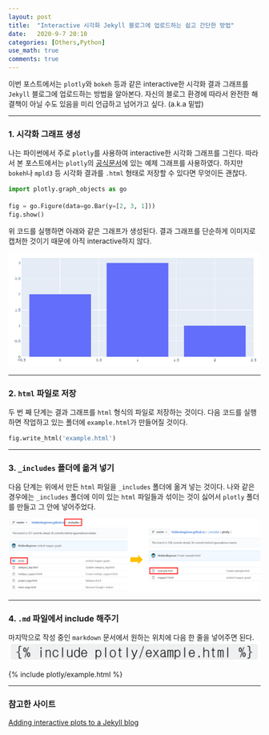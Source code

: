 ```yaml
---
layout: post
title:  "Interactive 시각화 Jekyll 블로그에 업로드하는 쉽고 간단한 방법"
date:   2020-9-7 20:10
categories: [Others,Python]
use_math: true
comments: true
---
```


이번 포스트에서는 `plotly`와 `bokeh` 등과 같은 interactive한 시각화 결과 그래프를 `Jekyll` 블로그에 업로드하는 방법을 알아본다. 자신의 블로그 환경에 따라서 완전한 해결책이 아닐 수도 있음을 미리 언급하고 넘어가고 싶다. (a.k.a 밑밥)

---

### 1. 시각화 그래프 생성
나는 파이썬에서 주로 `plotly`를 사용하여 interactive한 시각화 그래프를 그린다. 따라서 본 포스트에서는 `plotly`의 [공식문서](https://plotly.com/python/getting-started/)에 있는 예제 그래프를 사용하였다. 하지만 `bokeh`나 `mpld3` 등 시각화 결과를 `.html` 형태로 저장할 수 있다면 무엇이든 괜찮다. 


```python
import plotly.graph_objects as go

fig = go.Figure(data=go.Bar(y=[2, 3, 1]))
fig.show()
```

위 코드를 실행하면 아래와 같은 그래프가 생성된다. 결과 그래프를 단순하게 이미지로 캡처한 것이기 때문에 아직 interactive하지 않다.

![figure1](https://raw.githubusercontent.com/HiddenBeginner/hiddenbeginner.github.io/master/static/img/_posts/2020-9-7-embed-interactive-plot-to-jekyll/figure1.png)

---

### 2. `html` 파일로 저장
두 번 째 단계는 결과 그래프를 `html` 형식의 파일로 저장하는 것이다. 다음 코드를 실행하면 작업하고 있는 폴더에 `example.html`가 만들어질 것이다.


```python
fig.write_html('example.html')
```

---

### 3. `_includes` 폴더에 옮겨 넣기
다음 단계는 위에서 만든 `html` 파일을 `_includes` 폴더에 옮겨 넣는 것이다. 나와 같은 경우에는 `_includes` 폴더에 이미 있는 `html` 파일들과 섞이는 것이 싫어서 `plotly` 폴더를 만들고 그 안에 넣어주었다. 

![figure2](https://raw.githubusercontent.com/HiddenBeginner/hiddenbeginner.github.io/master/static/img/_posts/2020-9-7-embed-interactive-plot-to-jekyll/figure2.png)

---

### 4. `.md` 파일에서 include 해주기
마지막으로 작성 중인 `markdown` 문서에서 원하는 위치에 다음 한 줄을 넣어주면 된다.<br/>
![figure3](https://raw.githubusercontent.com/HiddenBeginner/hiddenbeginner.github.io/master/static/img/_posts/2020-9-7-embed-interactive-plot-to-jekyll/figure3.png)

{% include plotly/example.html %}

---
### 참고한 사이트
[Adding interactive plots to a Jekyll blog](https://www.johnwmillr.com/interactive-plots-in-jekyll/)
